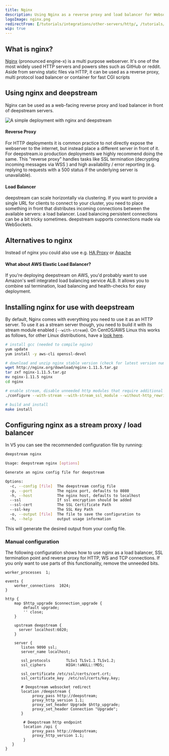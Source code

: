 ```yaml
---
title: Nginx
description: Using Nginx as a reverse proxy and load balancer for Websocket traffic
logoImage: nginx.png
redirectFrom: [/tutorials/integrations/other-servers/http/, /tutorials/integrations/other-servers/nginx/]
wip: true
---
```


## What is nginx?
[Nginx](https://nginx.org/) (pronounced engine-x) is a multi purpose webserver. It's one of the most widely used HTTP servers and powers sites such as GitHub or reddit. Aside from serving static files via HTTP, it can be used as a reverse proxy, multi protocol load balancer or container for fast CGI scripts

## Using nginx and deepstream
Nginx can be used as a web-facing reverse proxy and load balancer in front of deepstream servers.

![A simple deployment with nginx and deepstream](/img/tutorials/80-devops/deepstream-nginx-deployment-diagram.png)

#### Reverse Proxy
For HTTP deployments it is common practice to not directly expose the webserver to the internet, but instead place a different server in front of it. For deepstream.io production deployments we highly recommend doing the same.
This "reverse proxy" handles tasks like SSL termination (decrypting incoming messages via WSS ) and high availability / error reporting (e.g. replying to requests with a 500 status if the underlying server is unavailable).

#### Load Balancer
deepstream can scale horizontally via clustering. If you want to provide a single URL for clients to connect to your cluster, you need to place something in front that distributes incoming connections between the available servers: a load balancer.
Load balancing persistent connections can be a bit tricky sometimes. deepstream supports connections made via WebSockets.

## Alternatives to nginx
Instead of nginx you could also use e.g. [HA Proxy](http://www.haproxy.org/) or [Apache](https://httpd.apache.org/)

#### What about AWS Elastic Load Balancer?
If you're deploying deepstream on AWS, you'd probably want to use Amazon's well integrated load balancing service ALB. It allows you to combine ssl termination, load balancing and health-checks for easy deployment.

## Installing nginx for use with deepstream
By default, Nginx comes with everything you need to use it as an HTTP server. To use it as a stream server though, you need to build it with its stream module enabled (`--with-stream`). On CentOS/AWS Linux this works as follows, for other Linux distributions, have a [look here](https://www.nginx.com/resources/admin-guide/installing-nginx-open-source/).

```bash
# install gcc (needed to compile nginx)
yum update
yum install -y aws-cli openssl-devel

# download and unzip nginx stable version (check for latest version number before using)
wget http://nginx.org/download/nginx-1.11.5.tar.gz
tar zxf nginx-1.11.5.tar.gz
mv nginx-1.11.5 nginx
cd nginx

# enable stream, disable unneeded http modules that require additional dependencies
./configure --with-stream --with-stream_ssl_module --without-http_rewrite_module --without-http_gzip_module

# build and install
make install
```

## Configuring nginx as a stream proxy / load balancer

In V5 you can see the recommended configuration file by running:

```bash
deepstream nginx

Usage: deepstream nginx [options]

Generate an nginx config file for deepstream

Options:
  -c, --config [file]  The deepstream config file
  -p, --port           The nginx port, defaults to 8080
  -h, --host           The nginx host, defaults to localhost
  --ssl                If ssl encryption should be added
  --ssl-cert           The SSL Certificate Path
  --ssl-key            The SSL Key Path
  -o, --output [file]  The file to save the configuration to
  -h, --help           output usage information
```

This will generate the desired output from your config file.


### Manual configuration

The following configuration shows how to use nginx as a load balancer, SSL termination point and reverse proxy for HTTP, WS and TCP connections. If you only want to use parts of this functionality, remove the unneeded bits.

```nginx
worker_processes  1;

events {
    worker_connections  1024;
}

http {
    map $http_upgrade $connection_upgrade {
        default upgrade;
        '' close;
    }

    upstream deepstream {
      server localhost:6020;
    }

    server {
       listen 9090 ssl;
       server_name localhost;

       ssl_protocols       TLSv1 TLSv1.1 TLSv1.2;
       ssl_ciphers         HIGH:!aNULL:!MD5;

       ssl_certificate /etc/ssl/certs/cert.crt;
       ssl_certificate_key  /etc/ssl/certs/key.key;

       # Deepstream websocket redirect
       location /deepstream {
            proxy_pass http://deepstream;
            proxy_http_version 1.1;
            proxy_set_header Upgrade $http_upgrade;
            proxy_set_header Connection "Upgrade";
       }

        # Deepstream http endpoint
        location /api {
            proxy_pass http://deepstream;
            proxy_http_version 1.1;
        }
   }
}
```
